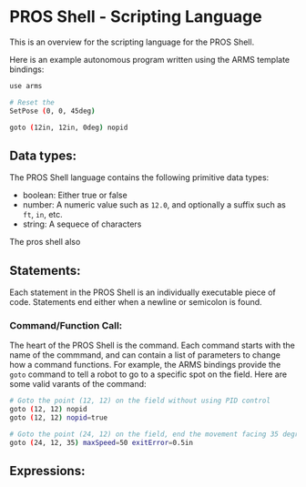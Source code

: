 # PROS Shell - Scripting Language 

This is an overview for the scripting language for the PROS Shell. 

Here is an example autonomous program written using the ARMS template bindings:

```sh
use arms

# Reset the 
SetPose (0, 0, 45deg)

goto (12in, 12in, 0deg) nopid
```

## Data types:
The PROS Shell language contains the following primitive data types:
- boolean: Either true or false
- number: A numeric value such as `12.0`, and optionally a suffix such as `ft`, `in`, etc.
- string: A sequece of characters

The pros shell also 

## Statements:
Each statement in the PROS Shell is an individually executable piece of code.
Statements end either when a newline or semicolon is found. 

### Command/Function Call:
The heart of the PROS Shell is the command. Each command starts with the name of the commmand, and can contain a list of parameters to change how a command functions. For example, the ARMS bindings provide the `goto` command to tell a robot to go to a specific spot on the field. Here are some valid varants of the command:
```sh
# Goto the point (12, 12) on the field without using PID control
goto (12, 12) nopid     
goto (12, 12) nopid=true

# Goto the point (24, 12) on the field, end the movement facing 35 degrees, move no faster than 50% of the robot's speed, and don't stop moving until we are within 1/2 an inch of the target
goto (24, 12, 35) maxSpeed=50 exitError=0.5in
```



## Expressions:
